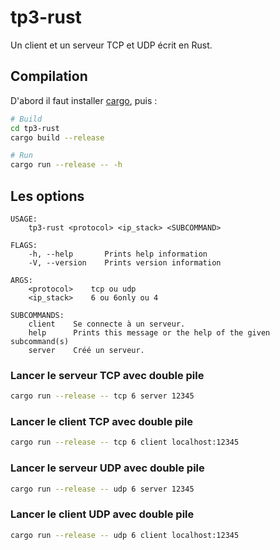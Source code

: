 # tp3-rust

Un client et un serveur TCP et UDP écrit en Rust.

## Compilation

D'abord il faut installer [cargo](https://rustup.rs/), puis :

```bash
# Build
cd tp3-rust
cargo build --release

# Run
cargo run --release -- -h
```

## Les options

```
USAGE:
    tp3-rust <protocol> <ip_stack> <SUBCOMMAND>

FLAGS:
    -h, --help       Prints help information
    -V, --version    Prints version information

ARGS:
    <protocol>    tcp ou udp
    <ip_stack>    6 ou 6only ou 4

SUBCOMMANDS:
    client    Se connecte à un serveur.
    help      Prints this message or the help of the given subcommand(s)
    server    Créé un serveur.
```

### Lancer le serveur TCP avec double pile

```bash
cargo run --release -- tcp 6 server 12345
```

### Lancer le client TCP avec double pile

```bash
cargo run --release -- tcp 6 client localhost:12345
```

### Lancer le serveur UDP avec double pile

```bash
cargo run --release -- udp 6 server 12345
```

### Lancer le client UDP avec double pile

```bash
cargo run --release -- udp 6 client localhost:12345
```
